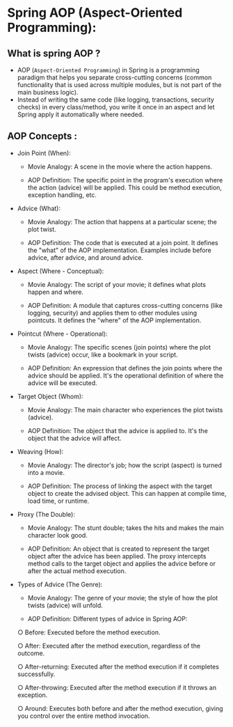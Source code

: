 
# Spring AOP (Aspect-Oriented Programming):


## What is spring AOP ? 

- AOP (`Aspect-Oriented Programming`) in Spring is a programming paradigm that helps you separate cross-cutting concerns (common functionality that is used across multiple modules, but is not part of the main business logic).
- Instead of writing the same code (like logging, transactions, security checks) in every class/method, you write it once in an aspect and let Spring apply it automatically where needed.

## AOP Concepts : 
- Join Point (When):

    - Movie Analogy: A scene in the movie where the action happens.
    
    - AOP Definition: The specific point in the program's execution where the action (advice) will be applied. This could be method execution, exception handling, etc.

- Advice (What):
    
    - Movie Analogy: The action that happens at a particular scene; the plot twist.
    
    - AOP Definition: The code that is executed at a join point. It defines the "what" of the AOP implementation. Examples include before advice, after advice, and around advice.
    
- Aspect (Where - Conceptual):
    
    - Movie Analogy: The script of your movie; it defines what plots happen and where.

    - AOP Definition: A module that captures cross-cutting concerns (like logging, security) and applies them to other modules using pointcuts. It defines the "where" of the AOP implementation.

- Pointcut (Where - Operational):
    
    - Movie Analogy: The specific scenes (join points) where the plot twists (advice) occur, like a bookmark in your script.

    - AOP Definition: An expression that defines the join points where the advice should be applied. It's the operational definition of where the advice will be executed.

- Target Object (Whom):
    
    - Movie Analogy: The main character who experiences the plot twists (advice).
    
    - AOP Definition: The object that the advice is applied to. It's the object that the advice will affect.
     
- Weaving (How):
    
    - Movie Analogy: The director's job; how the script (aspect) is turned into a movie.
    
    - AOP Definition: The process of linking the aspect with the target object to create the advised object. This can happen at compile time, load time, or runtime.

- Proxy (The Double):
    
    - Movie Analogy: The stunt double; takes the hits and makes the main character look good.

    - AOP Definition: An object that is created to represent the target object after the advice has been applied. The proxy intercepts method calls to the target object and applies the advice before or after the actual method execution.
- Types of Advice (The Genre):
    
    - Movie Analogy: The genre of your movie; the style of how the plot twists (advice) will unfold.
    
    - AOP Definition: Different types of advice in Spring AOP:
    
    ○ Before: Executed before the method execution.
    
    ○ After: Executed after the method execution, regardless of the outcome.
    
    ○ After-returning: Executed after the method execution if it completes successfully.
    
    ○ After-throwing: Executed after the method execution if it throws an exception.

    ○ Around: Executes both before and after the method execution, giving you control over the entire method invocation.
